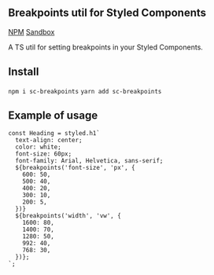 ## Breakpoints util for Styled Components

[NPM](https://www.npmjs.com/package/sc-breakpoints)
[Sandbox](https://codesandbox.io/s/react-typescript-styled-components-forked-doz0r?file=/src/index.tsx)

A TS util for setting breakpoints in your Styled Components.

## Install

`npm i sc-breakpoints`
`yarn add sc-breakpoints`

## Example of usage

```tsx
const Heading = styled.h1`
  text-align: center;
  color: white;
  font-size: 60px;
  font-family: Arial, Helvetica, sans-serif;
  ${breakpoints('font-size', 'px', {
    600: 50,
    500: 40,
    400: 20,
    300: 10,
    200: 5,
  })}
  ${breakpoints('width', 'vw', {
    1600: 80,
    1400: 70,
    1280: 50,
    992: 40,
    768: 30,
  })};
`;
```
